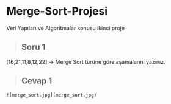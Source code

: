 # Merge-Sort-Projesi
Veri Yapıları ve Algoritmalar konusu ikinci proje

> ## Soru 1
[16,21,11,8,12,22] -> Merge Sort türüne göre aşamalarını yazınız.

> ## Cevap 1
```
![merge_sort.jpg](merge_sort.jpg)

```
